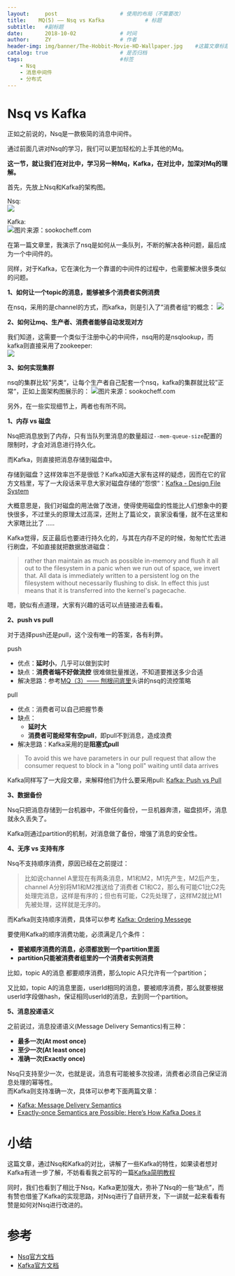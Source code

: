 ```yaml
---
layout:     post                    # 使用的布局（不需要改）
title:    MQ(5) —— Nsq vs Kafka             # 标题 
subtitle:   #副标题
date:       2018-10-02              # 时间
author:     ZY                      # 作者
header-img: img/banner/The-Hobbit-Movie-HD-Wallpaper.jpg    #这篇文章标题背景图片
catalog: true                       # 是否归档
tags:                               #标签
    - Nsq
    - 消息中间件
    - 分布式
---
```


# Nsq vs Kafka

正如之前说的，Nsq是一款极简的消息中间件。  

通过前面几讲对Nsq的学习，我们可以更加轻松的上手其他的Mq。  

**这一节，就让我们在对比中，学习另一种Mq，Kafka，在对比中，加深对Mq的理解。**  

首先，先放上Nsq和Kafka的架构图。  

Nsq:  
![](/img/post/2018-10-02-Nsq-1/nsq-topic-channel-consumer.gif)  

Kafka:  
![图片来源：sookocheff.com](/img/post/2018-05-28-Kafka-Tutorial/brokers.png) 

在第一篇文章里，我演示了nsq是如何从一条队列，不断的解决各种问题，最后成为一个中间件的。  

同样，对于Kafka，它在演化为一个靠谱的中间件的过程中，也需要解决很多类似的问题。  

**1、如何让一个topic的消息，能够被多个消费者实例消费**  

在nsq，采用的是channel的方式，而kafka，则是引入了”消费者组“的概念：
![](/img/post/2018-10-02-Nsq-1/kafka-consumer-group.jpg)  

**2、如何让mq、生产者、消费者能够自动发现对方**  

我们知道，这需要一个类似于注册中心的中间件，nsq用的是nsqlookup，而kafka则直接采用了zookeeper:  
![](/img/post/2018-10-02-Nsq-1/kafka-architecture-kafka-zookeeper-coordination.png)  

**3、如何实现集群**  

nsq的集群比较”另类“，让每个生产者自己配套一个nsq，kafka的集群就比较”正常“，正如上面架构图展示的：
![图片来源：sookocheff.com](/img/post/2018-05-28-Kafka-Tutorial/brokers.png) 

另外，在一些实现细节上，两者也有所不同。  

**1、内存 vs 磁盘**  

Nsq把消息放到了内存，只有当队列里消息的数量超过`--mem-queue-size`配置的限制时，才会对消息进行持久化。  

而Kafka，则直接把消息存储到磁盘中。  

存储到磁盘？这样效率岂不是很低？Kafka知道大家有这样的疑虑，因而在它的官方文档里，写了一大段话来平息大家对磁盘存储的”怨恨“：[Kafka - Design File System](https://kafka.apache.org/documentation/#design_filesystem )  

大概意思是，我们对磁盘的用法做了改进，使得使用磁盘的性能比人们想象中的要快很多，不过里头的原理太过高深，还附上了篇论文，哀家没看懂，就不在这里和大家瞎比比了 .....  

Kafka觉得，反正最后也要进行持久化的，与其在内存不足的时候，匆匆忙忙去进行刷盘，不如直接就把数据放进磁盘：  

> rather than maintain as much as possible in-memory and flush it all out to the filesystem in a panic when we run out of space, we invert that. All data is immediately written to a persistent log on the filesystem without necessarily flushing to disk. In effect this just means that it is transferred into the kernel's pagecache.  

嗯，貌似有点道理，大家有兴趣的话可以点链接进去看看。  

**2、push vs pull**  

对于选择push还是pull，这个没有唯一的答案，各有利弊。  

push  

- 优点：**延时小**，几乎可以做到实时
- 缺点：**消费者端不好做流控**  很难做批量推送，不知道要推送多少合适
- 解决思路：参考[MQ（3）—— 刨根问底里](http://bridgeforyou.cn/2018/10/02/Nsq-3-Details/)头讲的nsq的流控策略

pull  

- 优点：消费者可以自己把握节奏
- 缺点：
	- **延时大** 	
	- **消费者可能经常有空pull**，即pull不到消息，造成浪费
- 解决思路：Kafka采用的是**阻塞式pull**

> To avoid this we have parameters in our pull request that allow the consumer request to block in a "long poll" waiting until data arrives

Kafka同样写了一大段文章，来解释他们为什么要采用pull: [Kafka: Push vs Pull](https://kafka.apache.org/documentation/#design_pull)

**3、数据备份**  

Nsq只把消息存储到一台机器中，不做任何备份，一旦机器奔溃，磁盘损坏，消息就永久丢失了。  

Kafka则通过partition的机制，对消息做了备份，增强了消息的安全性。  

**4、无序 vs 支持有序**  

Nsq不支持顺序消费，原因已经在之前提过：  

> 比如说channel A里现在有两条消息，M1和M2，M1先产生，M2后产生，channel A分别将M1和M2推送给了消费者 C1和C2，那么有可能C1比C2先处理完消息，这样是有序的；但也有可能，C2先处理了，这样M2就比M1先被处理，这样就是无序的。 

而Kafka则支持顺序消费，具体可以参考 [Kafka: Ordering Messege](https://medium.com/@felipedutratine/kafka-ordering-guarantees-99320db8f87f) 

要使用Kafka的顺序消费功能，必须满足几个条件：

- **要被顺序消费的消息，必须都放到一个partition里面**
- **partition只能被消费者组里的一个消费者实例消费**

比如，topic A的消息 都要顺序消费，那么topic A只允许有一个partition；  

又比如，topic A的消息里面，userId相同的消息，要被顺序消费，那么就要根据userId字段做hash，保证相同userId的消息，去到同一个partition。  

**5、消息投递语义**  

之前说过，消息投递语义(Message Delivery Semantics)有三种：

- **最多一次(At most once)**
- **至少一次(At least once)**
- **准确一次(Exactly once)**

Nsq只支持至少一次，也就是说，消息有可能被多次投递，消费者必须自己保证消息处理的幂等性。  
而Kafka则支持准确一次，具体可以参考下面两篇文章：  

- [Kafka: Message Delivery Semantics](https://kafka.apache.org/documentation/#semantics)
- [Exactly-once Semantics are Possible: Here’s How Kafka Does it](https://www.confluent.io/blog/exactly-once-semantics-are-possible-heres-how-apache-kafka-does-it/)

# 小结

这篇文章，通过Nsq和Kafka的对比，讲解了一些Kafka的特性，如果读者想对Kafka有进一步了解，不妨看看我之前写的一篇[Kafka简明教程](http://bridgeforyou.cn/2018/05/28/Kafka-Tutorial/)  

同时，我们也看到了相比于Nsq，Kafka更加强大，弥补了Nsq的一些“缺点”，而有赞也借鉴了Kafka的实现思路，对Nsq进行了自研开发，下一讲就一起来看看有赞是如何对Nsq进行改进的。  

# 参考

- [Nsq官方文档](https://nsq.io/)
- [Kafka官方文档](https://kafka.apache.org/documentation/)


